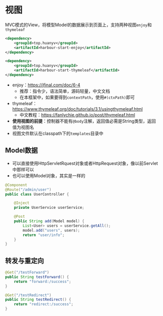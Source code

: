 # 视图

MVC模式的View，将模型Model的数据展示到页面上，支持两种视图`enjoy`和`thymeleaf`

```xml
<dependency>
    <groupId>top.huanyv</groupId>
    <artifactId>harbour-start-enjoy</artifactId>
</dependency>

<dependency>
    <groupId>top.huanyv</groupId>
    <artifactId>harbour-start-thymeleaf</artifactId>
</dependency>
```

* enjoy：<https://jfinal.com/doc/6-4>
    * 推荐：指令少，语法简单，源码轻量，中文文档
    * 在本框架中，如果要得到`contextPath`，使用`#(ctxPath)`即可
* thymeleaf：<https://www.thymeleaf.org/doc/tutorials/3.1/usingthymeleaf.html>
    * 中文教程：<https://fanlychie.github.io/post/thymeleaf.html>
* **使用视图的前提**：控制器不能有`@body`注解，返回值必需是String类型，返回值为视图名
* 视图文件默认在classpath下的`templates`目录中

## Model数据

* 可以直接使用HttpServletRquest对象或者HttpRequest对象，像以前Servlet中那样可以
* 也可以使用Model对象，其实是一样的

```java
@Component
@Route("/admin/user")
public class UserController {

    @Inject
    private UserService userService;

    @Post
    public String add(Model model) {
        List<User> users = userService.getAll();
        model.add("users", users);
        return "user/info";
    }
}
```

## 转发与重定向

```java
@Get("/testForward")
public String testForward() {
    return "forward:/success";
}

@Get("/testRedirect")
public String testRedirect() {
    return "redirect:/success";
}
```









